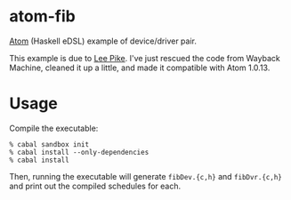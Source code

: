# atom-fib

[Atom](https://github.com/tomahawkins/atom) (Haskell eDSL) example of
device/driver pair.

This example is due to [Lee
Pike](https://leepike.wordpress.com/2009/05/05/an-atomic-fibonacci-server-exploring-the-atom-haskell-dsl/).
I've just rescued the code from Wayback Machine, cleaned it up a little, and
made it compatible with Atom 1.0.13.

# Usage

Compile the executable:

```
% cabal sandbox init
% cabal install --only-dependencies
% cabal install
```

Then, running the executable will generate `fibDev.{c,h}` and `fibDvr.{c,h}`
and print out the compiled schedules for each.
